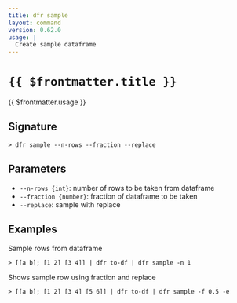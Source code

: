 ```yaml
---
title: dfr sample
layout: command
version: 0.62.0
usage: |
  Create sample dataframe
---
```


# `{{ $frontmatter.title }}`

<div style='white-space: pre-wrap;'>{{ $frontmatter.usage }}</div>

## Signature

```> dfr sample --n-rows --fraction --replace```

## Parameters

 -  `--n-rows {int}`: number of rows to be taken from dataframe
 -  `--fraction {number}`: fraction of dataframe to be taken
 -  `--replace`: sample with replace

## Examples

Sample rows from dataframe
```shell
> [[a b]; [1 2] [3 4]] | dfr to-df | dfr sample -n 1
```

Shows sample row using fraction and replace
```shell
> [[a b]; [1 2] [3 4] [5 6]] | dfr to-df | dfr sample -f 0.5 -e
```
